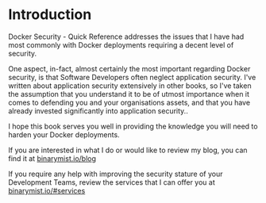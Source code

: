 # Introduction

Docker Security - Quick Reference addresses the issues that I have had most commonly with Docker deployments requiring a decent level of security.

One aspect, in-fact, almost certainly the most important regarding Docker security, is that Software Developers often neglect application security. I've written about application security extensively in other books, so I've taken the assumption that you understand it to be of utmost importance when it comes to defending you and your organisations assets, and that you have already invested significantly into application security..

I hope this book serves you well in providing the knowledge you will need to harden your Docker deployments.

If you are interested in what I do or would like to review my blog, you can find it at [binarymist.io/blog](https://binarymist.io/blog)

If you require any help with improving the security stature of your Development Teams, review the services that I can offer you at [binarymist.io/#services](https://binarymist.io/#services)